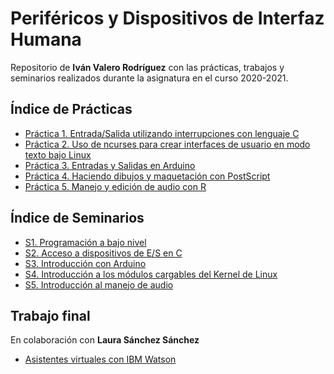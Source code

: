 # Periféricos y Dispositivos de Interfaz Humana
Repositorio de **Iván Valero Rodríguez** con las prácticas, trabajos y seminarios realizados durante la asignatura en el curso 2020-2021.


## Índice de Prácticas
 - [Práctica 1. Entrada/Salida utilizando interrupciones con lenguaje C](P1/README.md)
 - [Práctica 2. Uso de ncurses para crear interfaces de usuario en modo texto bajo Linux](P2/README.md)
 - [Práctica 3. Entradas y Salidas en Arduino](P3/README.md)
 - [Práctica 4. Haciendo dibujos y maquetación con PostScript](P4/README.md)
 - [Práctica 5. Manejo y edición de audio con R](P5/README.md) 
## Índice de Seminarios
- [S1. Programación a bajo nivel](S1/README.md)
- [S2. Acceso a dispositivos de E/S en C](S2/README.md)
- [S3. Introducción con Arduino](S-arduino/README.md)
- [S4. Introducción a los módulos cargables del Kernel de Linux](S-LKM/README.md)
- [S5. Introducción al manejo de audio](S-sonido/README.md)
## Trabajo final
En colaboración con **Laura Sánchez Sánchez**
- [Asistentes virtuales con IBM Watson](ProyectoFinal/README.md)
